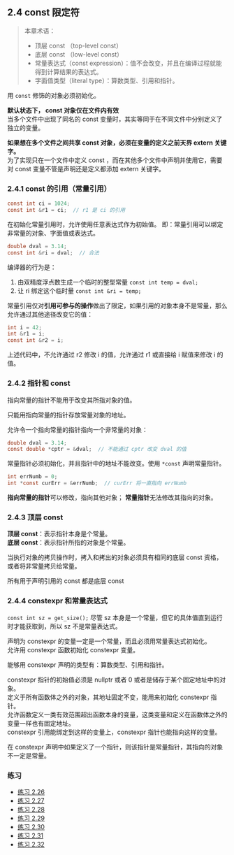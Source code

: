 ## 2.4 const 限定符

> 本章术语：
> * 顶层 const （top-level const）
> * 底层 const （low-level const）
> * 常量表达式（const expression）：值不会改变，并且在编译过程就能得到计算结果的表达式。
> * 字面值类型（literal type）：算数类型、引用和指针。


用 `const` 修饰的对象必须初始化。

**默认状态下， const 对象仅在文件内有效**  
当多个文件中出现了同名的 const 变量时，其实等同于在不同文件中分别定义了独立的变量。

**如果想在多个文件之间共享 const 对象，必须在变量的定义之前天界 extern 关键字。**  
为了实现只在一个文件中定义 const ，而在其他多个文件中声明并使用它，需要对 const 变量不管是声明还是定义都添加 extern 关键字。

### 2.4.1 const 的引用（常量引用）
```c
const int ci = 1024;
const int &r1 = ci;  // r1 是 ci 的引用
```

在初始化常量引用时，允许使用任意表达式作为初始值。
即：常量引用可以绑定非常量的对象、字面值或表达式。
```c
double dval = 3.14;
const int &ri = dval;  // 合法
```
编译器的行为是：
1. 由双精度浮点数生成一个临时的整型常量 `const int temp = dval;`
2. 让 ri 绑定这个临时量 `const int &ri = temp;`

常量引用仅对**引用可参与的操作**做出了限定，如果引用的对象本身不是常量，那么允许通过其他途径改变它的值：
```c
int i = 42;
int &r1 = i;
const int &r2 = i;
```
上述代码中，不允许通过 r2 修改 i 的值，允许通过 r1 或直接给 i 赋值来修改 i 的值。

### 2.4.2 指针和 const
指向常量的指针不能用于改变其所指对象的值。

只能用指向常量的指针存放常量对象的地址。

允许令一个指向常量的指针指向一个非常量的对象：
```c
double dval = 3.14;
const double *cptr = &dval;  // 不能通过 cptr 改变 dval 的值
```

常量指针必须初始化，并且指针中的地址不能改变。使用 `*const` 声明常量指针。
```c
int errNumb = 0;
int *const curErr = &errNumb;  // curErr 将一直指向 errNumb
```

**指向常量的指针**可以修改，指向其他对象；
**常量指针**无法修改其指向的对象。

### 2.4.3 顶层 const
**顶层 const**：表示指针本身是个常量。  
**底层 const**：表示指针所指的对象是个常量。

当执行对象的拷贝操作时，拷入和拷出的对象必须具有相同的底层 const 资格，或者将非常量拷贝给常量。

所有用于声明引用的 const 都是底层 const

### 2.4.4 constexpr 和常量表达式
`const int sz = get_size();` 尽管 sz 本身是一个常量，但它的具体值直到运行时才能获取到，所以 sz 不是常量表达式。

声明为 constexpr 的变量一定是一个常量，而且必须用常量表达式初始化。  
允许用 constexpr 函数初始化 constexpr 变量。

能够用 constexpr 声明的类型有：算数类型、引用和指针。

constexpr 指针的初始值必须是 nullptr 或者 0 或者是储存于某个固定地址中的对象。  
定义于所有函数体之外的对象，其地址固定不变，能用来初始化 constexpr 指针。  
允许函数定义一类有效范围超出函数本身的变量，这类变量和定义在函数体之外的变量一样也有固定地址。  
constexpr 引用能绑定到这样的变量上，constexpr 指针也能指向这样的变量。

在 constexpr 声明中如果定义了一个指针，则该指针是常量指针，其指向的对象不一定是常量。

### 练习
* [练习 2.26](../src/quiz_2.26.md)
* [练习 2.27](../src/quiz_2.27.md)
* [练习 2.28](../src/quiz_2.28.md)
* [练习 2.29](../src/quiz_2.29.md)
* [练习 2.30](../src/quiz_2.30.md)
* [练习 2.31](../src/quiz_2.31.md)
* [练习 2.32](../src/quiz_2.32.md)
